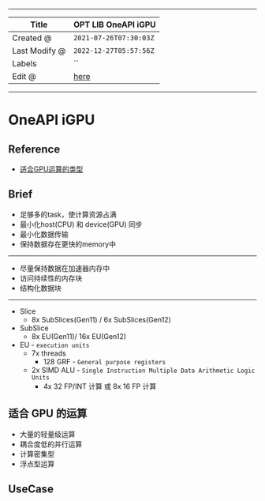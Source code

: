 -----

| Title         | OPT LIB OneAPI iGPU                                  |
| ------------- | ---------------------------------------------------- |
| Created @     | `2021-07-26T07:30:03Z`                               |
| Last Modify @ | `2022-12-27T05:57:56Z`                               |
| Labels        | \`\`                                                 |
| Edit @        | [here](https://github.com/junxnone/xwiki/issues/210) |

-----

# OneAPI iGPU

## Reference

  - [适合GPU运算的类型](https://blog.csdn.net/fortuna_i/article/details/81183971)

## Brief

  - 足够多的task，使计算资源占满
  - 最小化host(CPU) 和 device(GPU) 同步
  - 最小化数据传输
  - 保持数据存在更快的memory中

-----

  - 尽量保持数据在加速器内存中
  - 访问持续性的内存块
  - 结构化数据块

-----

  - Slice
      - 8x SubSlices(Gen11) / 6x SubSlices(Gen12)
  - SubSlice
      - 8x EU(Gen11)/ 16x EU(Gen12)
  - EU - `execution units`
      - 7x threads
          - 128 GRF - `General purpose registers`
      - 2x SIMD ALU - `Single Instruction Multiple Data Arithmetic Logic
        Units`
          - 4x 32 FP/INT 计算 或 8x 16 FP 计算

## 适合 GPU 的运算

  - 大量的轻量级运算
  - 耦合度低的并行运算
  - 计算密集型
  - 浮点型运算

## UseCase
